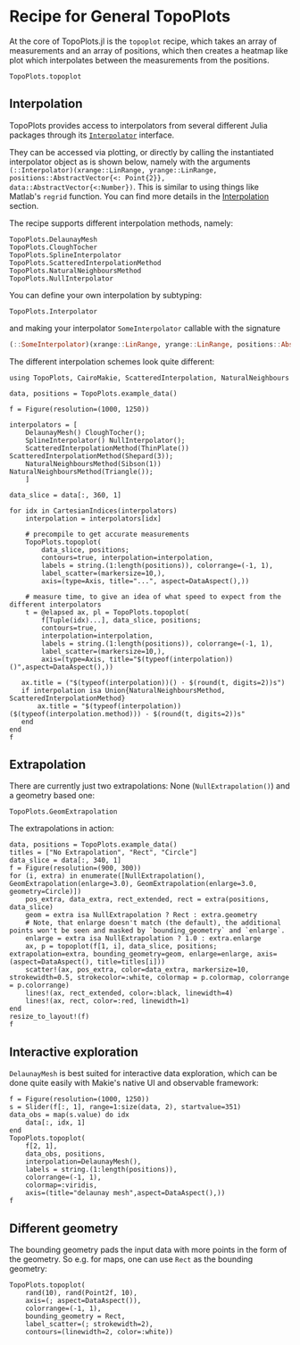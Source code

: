 # Recipe for General TopoPlots


At the core of TopoPlots.jl is the `topoplot` recipe, which takes an array of measurements and an array of positions, which then creates a heatmap like plot which interpolates between the measurements from the positions.

```@docs
TopoPlots.topoplot
```

## Interpolation

TopoPlots provides access to interpolators from several different Julia packages through its [`Interpolator`](@ref) interface.

They can be accessed via plotting, or directly by calling the instantiated interpolator object as is shown below, namely with the arguments `(::Interpolator)(xrange::LinRange, yrange::LinRange, positions::AbstractVector{<: Point{2}}, data::AbstractVector{<:Number})`.  This is similar to using things like Matlab's `regrid` function.  You can find more details in the [Interpolation](@ref) section.

The recipe supports different interpolation methods, namely:

```@docs
TopoPlots.DelaunayMesh
TopoPlots.CloughTocher
TopoPlots.SplineInterpolator
TopoPlots.ScatteredInterpolationMethod
TopoPlots.NaturalNeighboursMethod
TopoPlots.NullInterpolator
```

You can define your own interpolation by subtyping:

```@docs
TopoPlots.Interpolator
```

and making your interpolator `SomeInterpolator` callable with the signature 
```julia        
(::SomeInterpolator)(xrange::LinRange, yrange::LinRange, positions::AbstractVector{<: Point{2}}, data::AbstractVector{<:Number}; mask=nothing)
```

The different interpolation schemes look quite different:

```@example 1
using TopoPlots, CairoMakie, ScatteredInterpolation, NaturalNeighbours

data, positions = TopoPlots.example_data()

f = Figure(resolution=(1000, 1250))

interpolators = [
    DelaunayMesh() CloughTocher();
    SplineInterpolator() NullInterpolator();
    ScatteredInterpolationMethod(ThinPlate()) ScatteredInterpolationMethod(Shepard(3));
    NaturalNeighboursMethod(Sibson(1)) NaturalNeighboursMethod(Triangle());
    ]

data_slice = data[:, 360, 1]

for idx in CartesianIndices(interpolators)
    interpolation = interpolators[idx]

    # precompile to get accurate measurements
    TopoPlots.topoplot(
        data_slice, positions;
        contours=true, interpolation=interpolation,
        labels = string.(1:length(positions)), colorrange=(-1, 1),
        label_scatter=(markersize=10,),
        axis=(type=Axis, title="...", aspect=DataAspect(),))

    # measure time, to give an idea of what speed to expect from the different interpolators
    t = @elapsed ax, pl = TopoPlots.topoplot(
        f[Tuple(idx)...], data_slice, positions;
        contours=true,
        interpolation=interpolation,
        labels = string.(1:length(positions)), colorrange=(-1, 1),
        label_scatter=(markersize=10,),
        axis=(type=Axis, title="$(typeof(interpolation))()",aspect=DataAspect(),))

   ax.title = ("$(typeof(interpolation))() - $(round(t, digits=2))s")
   if interpolation isa Union{NaturalNeighboursMethod, ScatteredInterpolationMethod}
       ax.title = "$(typeof(interpolation))($(typeof(interpolation.method))) - $(round(t, digits=2))s"
   end
end
f
```

## Extrapolation

There are currently just two extrapolations: None (`NullExtrapolation()`) and a geometry based one:

```@docs
TopoPlots.GeomExtrapolation
```

The extrapolations in action:

```@example 1
data, positions = TopoPlots.example_data()
titles = ["No Extrapolation", "Rect", "Circle"]
data_slice = data[:, 340, 1]
f = Figure(resolution=(900, 300))
for (i, extra) in enumerate([NullExtrapolation(), GeomExtrapolation(enlarge=3.0), GeomExtrapolation(enlarge=3.0, geometry=Circle)])
    pos_extra, data_extra, rect_extended, rect = extra(positions, data_slice)
    geom = extra isa NullExtrapolation ? Rect : extra.geometry
    # Note, that enlarge doesn't match (the default), the additional points won't be seen and masked by `bounding_geometry` and `enlarge`.
    enlarge = extra isa NullExtrapolation ? 1.0 : extra.enlarge
    ax, p = topoplot(f[1, i], data_slice, positions; extrapolation=extra, bounding_geometry=geom, enlarge=enlarge, axis=(aspect=DataAspect(), title=titles[i]))
    scatter!(ax, pos_extra, color=data_extra, markersize=10, strokewidth=0.5, strokecolor=:white, colormap = p.colormap, colorrange = p.colorrange)
    lines!(ax, rect_extended, color=:black, linewidth=4)
    lines!(ax, rect, color=:red, linewidth=1)
end
resize_to_layout!(f)
f
```


## Interactive exploration

`DelaunayMesh` is best suited for interactive data exploration, which can be done quite easily with Makie's native UI and observable framework:

```@example 1
f = Figure(resolution=(1000, 1250))
s = Slider(f[:, 1], range=1:size(data, 2), startvalue=351)
data_obs = map(s.value) do idx
    data[:, idx, 1]
end
TopoPlots.topoplot(
    f[2, 1],
    data_obs, positions,
    interpolation=DelaunayMesh(),
    labels = string.(1:length(positions)),
    colorrange=(-1, 1),
    colormap=:viridis,
    axis=(title="delaunay mesh",aspect=DataAspect(),))
f
```

## Different geometry

The bounding geometry pads the input data with more points in the form of the geometry.
So e.g. for maps, one can use `Rect` as the bounding geometry:

```@example 1
TopoPlots.topoplot(
    rand(10), rand(Point2f, 10),
    axis=(; aspect=DataAspect()),
    colorrange=(-1, 1),
    bounding_geometry = Rect,
    label_scatter=(; strokewidth=2),
    contours=(linewidth=2, color=:white))
```
